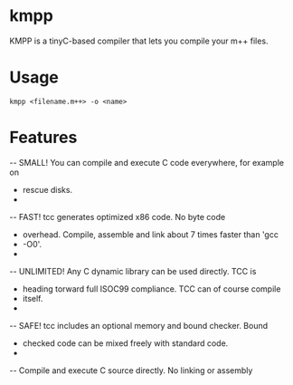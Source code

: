 kmpp
====

KMPP is a tinyC-based compiler that lets you compile your m++ files.


Usage
====

    kmpp <filename.m++> -o <name>


Features
====
 -- SMALL! You can compile and execute C code everywhere, for example on
 -  rescue disks.
 -
 -- FAST! tcc generates optimized x86 code. No byte code
 -  overhead. Compile, assemble and link about 7 times faster than 'gcc
 -  -O0'.
 -
 -- UNLIMITED! Any C dynamic library can be used directly. TCC is
 -  heading torward full ISOC99 compliance. TCC can of course compile
 -  itself.
 -
 -- SAFE! tcc includes an optional memory and bound checker. Bound
 -  checked code can be mixed freely with standard code.
 -
 -- Compile and execute C source directly. No linking or assembly

